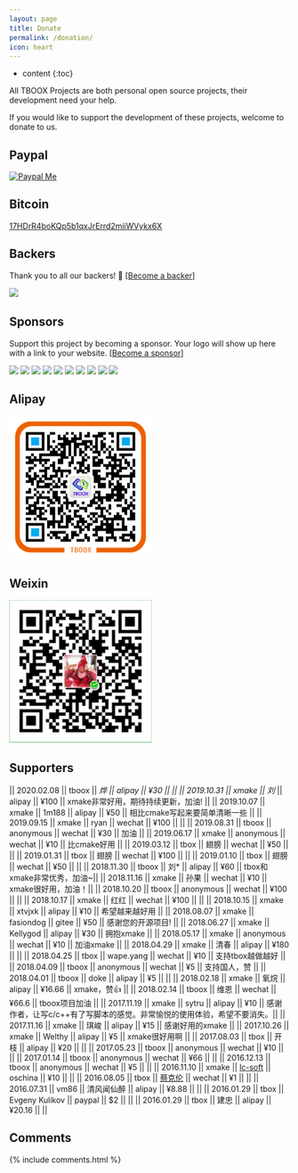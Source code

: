 ```yaml
---
layout: page
title: Donate
permalink: /donation/
icon: heart
---
```


* content
{:toc}

All TBOOX Projects are both personal open source projects, their development need your help.

If you would like to support the development of these projects, welcome to donate to us.


## Paypal

[![Paypal Me](/static/img/paypal.png)](http://paypal.me/tboox/5)

## Bitcoin

[17HDrR4boKQp5b1qxJrErrd2miiWVykx6X](https://www.blockchain.com/btc/payment_request?address=17HDrR4boKQp5b1qxJrErrd2miiWVykx6X)

## Backers

Thank you to all our backers! 🙏 [[Become a backer](https://opencollective.com/xmake#backer)]

<a href="https://opencollective.com/xmake#backers" target="_blank"><img src="https://opencollective.com/xmake/backers.svg?width=890"></a>

## Sponsors

Support this project by becoming a sponsor. Your logo will show up here with a link to your website. [[Become a sponsor](https://opencollective.com/xmake#sponsor)]

<a href="https://opencollective.com/xmake/sponsor/0/website" target="_blank"><img src="https://opencollective.com/xmake/sponsor/0/avatar.svg"></a>
<a href="https://opencollective.com/xmake/sponsor/1/website" target="_blank"><img src="https://opencollective.com/xmake/sponsor/1/avatar.svg"></a>
<a href="https://opencollective.com/xmake/sponsor/2/website" target="_blank"><img src="https://opencollective.com/xmake/sponsor/2/avatar.svg"></a>
<a href="https://opencollective.com/xmake/sponsor/3/website" target="_blank"><img src="https://opencollective.com/xmake/sponsor/3/avatar.svg"></a>
<a href="https://opencollective.com/xmake/sponsor/4/website" target="_blank"><img src="https://opencollective.com/xmake/sponsor/4/avatar.svg"></a>
<a href="https://opencollective.com/xmake/sponsor/5/website" target="_blank"><img src="https://opencollective.com/xmake/sponsor/5/avatar.svg"></a>
<a href="https://opencollective.com/xmake/sponsor/6/website" target="_blank"><img src="https://opencollective.com/xmake/sponsor/6/avatar.svg"></a>
<a href="https://opencollective.com/xmake/sponsor/7/website" target="_blank"><img src="https://opencollective.com/xmake/sponsor/7/avatar.svg"></a>
<a href="https://opencollective.com/xmake/sponsor/8/website" target="_blank"><img src="https://opencollective.com/xmake/sponsor/8/avatar.svg"></a>
<a href="https://opencollective.com/xmake/sponsor/9/website" target="_blank"><img src="https://opencollective.com/xmake/sponsor/9/avatar.svg"></a>

## Alipay 

<img src="/static/img/alipay.png" alt="alipay" width="256" height="256">

## Weixin 

<img src="/static/img/weixin.png" alt="weixin" width="256" height="256">

## Supporters

|| 2020.02.08 || tboox || *烨 || alipay || ¥30 || ||
|| 2019.10.31 || xmake || 刘* || alipay || ¥100 || xmake非常好用，期待持续更新，加油! ||
|| 2019.10.07 || xmake || 1m188 || alipay || ¥50 || 相比cmake写起来要简单清晰一些 ||
|| 2019.09.15 || xmake || ryan || wechat || ¥100 ||  ||
|| 2019.08.31 || tboox || anonymous || wechat || ¥30 || 加油 ||
|| 2019.06.17 || xmake || anonymous || wechat || ¥10 || 比cmake好用 ||
|| 2019.03.12 || tbox || 翅膀 || wechat || ¥50 || ||
|| 2019.01.31 || tbox || 翅膀 || wechat || ¥100 || ||
|| 2019.01.10 || tbox || 翅膀 || wechat || ¥50 || ||
|| 2018.11.30 || tboox || 刘* || alipay || ¥60 || tbox和xmake非常优秀，加油~||
|| 2018.11.16 || xmake || 孙果 || wechat || ¥10 || xmake很好用，加油！||
|| 2018.10.20 || tboox || anonymous || wechat || ¥100 || ||
|| 2018.10.17 || xmake || 红红 || wechat || ¥100 || ||
|| 2018.10.15 || xmake || xtvjxk || alipay || ¥10 || 希望越来越好用 ||
|| 2018.08.07 || xmake || fasiondog || gitee || ¥50 || 感谢您的开源项目! ||
|| 2018.06.27 || xmake || Kellygod || alipay || ¥30 || 拥抱xmake ||
|| 2018.05.17 || xmake || anonymous || wechat || ¥10 || 加油xmake ||
|| 2018.04.29 || xmake || 清春 || alipay || ¥180 || ||
|| 2018.04.25 || tbox || wape.yang || wechat || ¥10 || 支持tbox越做越好 ||
|| 2018.04.09 || tboox || anonymous || wechat || ¥5 || 支持国人，赞 ||
|| 2018.04.01 || tboox || doke || alipay || ¥5 || ||
|| 2018.02.18 || xmake || 氧烷 || alipay || ¥16.66 || xmake，赞👍 ||
|| 2018.02.14 || tboox || 维恩 || wechat || ¥66.6 || tboox项目加油 ||
|| 2017.11.19 || xmake || sytru || alipay || ¥10 || 感谢作者，让写c/c++有了写脚本的感觉。非常愉悦的使用体验，希望不要消失。||
|| 2017.11.16 || xmake || 琪峻 || alipay || ¥15 || 感谢好用的xmake ||
|| 2017.10.26 || xmake || Welthy || alipay || ¥5 || xmake很好用啊 ||
|| 2017.08.03 || tbox || 开枝 || alipay || ¥20 || ||
|| 2017.05.23 || tboox || anonymous || wechat || ¥10 || ||
|| 2017.01.14 || tboox || anonymous || wechat || ¥66 || ||
|| 2016.12.13 || tboox || anonymous || wechat || ¥5 || ||
|| 2016.11.10 || xmake || [lc-soft](https://github.com/lc-soft) || oschina || ¥10 || ||
|| 2016.08.05 || tbox || [蔡克伦](https://github.com/caikelun) || wechat || ¥1 || ||
|| 2016.07.31 || vm86 || 清风闻仙醉 || alipay || ¥8.88 || ||
|| 2016.01.29 || tbox || Evgeny Kulikov || paypal || $2 || ||
|| 2016.01.29 || tbox || 建忠 || alipay || ¥20.16 || ||

## Comments

{% include comments.html %}
